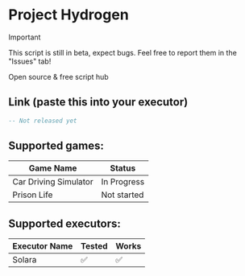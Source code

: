 # Project Hydrogen

> [!IMPORTANT]
> This script is still in beta, expect bugs. Feel free to report them in the "Issues" tab!

Open source & free script hub

## Link (paste this into your executor)

```lua
-- Not released yet
```

## Supported games:
| Game Name  | Status |
| ------------- | ------------- |
| Car Driving Simulator  | In Progress  |
| Prison Life  | Not started  |

## Supported executors:
| Executor Name  | Tested | Works |
| ------------- | ------------- | ------------- |
| Solara  | ✅  | ✅ |
